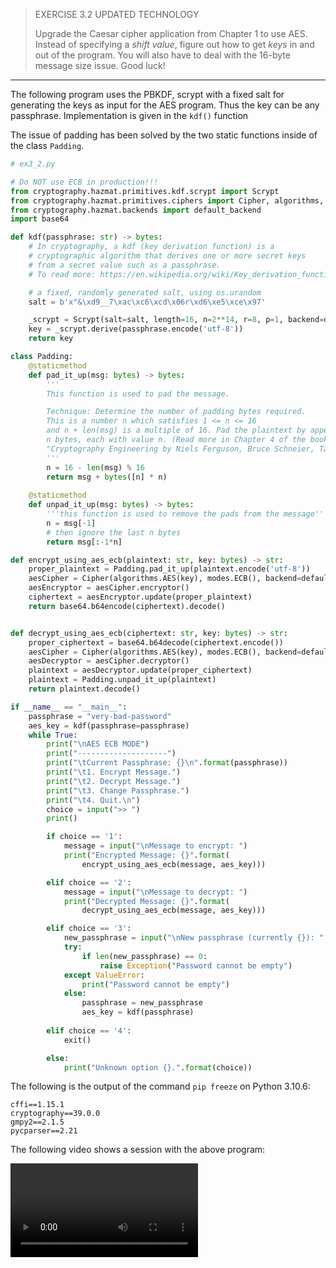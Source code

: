 > EXERCISE 3.2 UPDATED TECHNOLOGY
> 
> Upgrade the Caesar cipher application from Chapter 1 to use AES. Instead of 
> specifying a _shift value_, figure out how to get _keys_ in and out of the program. 
> You will also have to deal with the 16-byte message size issue. Good luck!

--------------------------------

The following program uses the PBKDF, scrypt with a fixed salt for generating the keys 
as input for the AES program. Thus the key can be any passphrase. Implementation is 
given in the `kdf()` function

The issue of padding has been solved by the two static functions inside of the class 
`Padding`. 

```python
# ex3_2.py

# Do NOT use ECB in production!!!
from cryptography.hazmat.primitives.kdf.scrypt import Scrypt
from cryptography.hazmat.primitives.ciphers import Cipher, algorithms, modes
from cryptography.hazmat.backends import default_backend
import base64

def kdf(passphrase: str) -> bytes: 
    # In cryptography, a kdf (key derivation function) is a 
    # cryptographic algorithm that derives one or more secret keys
    # from a secret value such as a passphrase.
    # To read more: https://en.wikipedia.org/wiki/Key_derivation_function

    # a fixed, randomly generated salt, using os.urandom
    salt = b'x"&\xd9__7\xac\xc6\xcd\x06r\xd6\xe5\xce\x97'

    _scrypt = Scrypt(salt=salt, length=16, n=2**14, r=8, p=1, backend=default_backend())
    key = _scrypt.derive(passphrase.encode('utf-8'))
    return key

class Padding:
    @staticmethod    
    def pad_it_up(msg: bytes) -> bytes: 
        '''
        This function is used to pad the message.

        Technique: Determine the number of padding bytes required.
        This is a number n which satisfies 1 <= n <= 16
        and n + len(msg) is a multiple of 16. Pad the plaintext by appending
        n bytes, each with value n. (Read more in Chapter 4 of the book  
        "Cryptography Engineering by Niels Ferguson, Bruce Schneier, Tadayoshi Kohno".)
        ''' 
        n = 16 - len(msg) % 16
        return msg + bytes([n] * n)
    
    @staticmethod
    def unpad_it_up(msg: bytes) -> bytes: 
        '''this function is used to remove the pads from the message''' 
        n = msg[-1]
        # then ignore the last n bytes
        return msg[:-1*n]

def encrypt_using_aes_ecb(plaintext: str, key: bytes) -> str: 
    proper_plaintext = Padding.pad_it_up(plaintext.encode('utf-8'))
    aesCipher = Cipher(algorithms.AES(key), modes.ECB(), backend=default_backend())
    aesEncryptor = aesCipher.encryptor()
    ciphertext = aesEncryptor.update(proper_plaintext)
    return base64.b64encode(ciphertext).decode()


def decrypt_using_aes_ecb(ciphertext: str, key: bytes) -> str: 
    proper_ciphertext = base64.b64decode(ciphertext.encode())
    aesCipher = Cipher(algorithms.AES(key), modes.ECB(), backend=default_backend())
    aesDecryptor = aesCipher.decryptor()
    plaintext = aesDecryptor.update(proper_ciphertext)
    plaintext = Padding.unpad_it_up(plaintext)
    return plaintext.decode()

if __name__ == "__main__":
    passphrase = "very-bad-password"
    aes_key = kdf(passphrase=passphrase)
    while True:
        print("\nAES ECB MODE")
        print("--------------------")
        print("\tCurrent Passphrase: {}\n".format(passphrase))
        print("\t1. Encrypt Message.")
        print("\t2. Decrypt Message.")
        print("\t3. Change Passphrase.")
        print("\t4. Quit.\n")
        choice = input(">> ")
        print()

        if choice == '1':
            message = input("\nMessage to encrypt: ")
            print("Encrypted Message: {}".format(
                encrypt_using_aes_ecb(message, aes_key)))

        elif choice == '2':
            message = input("\nMessage to decrypt: ")
            print("Decrypted Message: {}".format(
                decrypt_using_aes_ecb(message, aes_key)))

        elif choice == '3':
            new_passphrase = input("\nNew passphrase (currently {}): ".format(passphrase))
            try:
                if len(new_passphrase) == 0:
                    raise Exception("Password cannot be empty")
            except ValueError:
                print("Password cannot be empty")
            else:
                passphrase = new_passphrase
                aes_key = kdf(passphrase)
        
        elif choice == '4': 
            exit()

        else:
            print("Unknown option {}.".format(choice))
```

The following is the output of the command `pip freeze` on Python 3.10.6: 

```
cffi==1.15.1
cryptography==39.0.0
gmpy2==2.1.5
pycparser==2.21
```

The following video shows a session with the above program: 

<video src="ex3.2_vid1.mp4">


